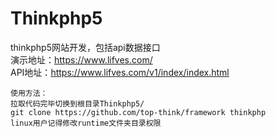 # Thinkphp5
thinkphp5网站开发，包括api数据接口<br/>
演示地址：https://www.lifves.com/<br/>
API地址：https://www.lifves.com/v1/index/index.html
```
使用方法：
拉取代码完毕切换到根目录Thinkphp5/
git clone https://github.com/top-think/framework thinkphp
linux用户记得修改runtime文件夹目录权限
```

